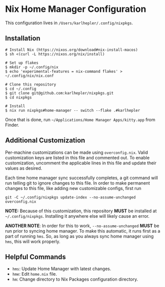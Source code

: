 # Nix Home Manager Configuration

This configuration lives in `/Users/karlhepler/.config/nixpkgs`.

## Installation

```
# Install Nix (https://nixos.org/download#nix-install-macos)
$ sh <(curl -L https://nixos.org/nix/install)

# Set up flakes
$ mkdir -p ~/.config/nix
$ echo 'experimental-features = nix-command flakes' > ~/.config/nix/nix.conf

# Clone this repository
$ cd ~/.config
$ git clone git@github.com:karlhepler/nixpkgs.git
$ cd nixpkgs

# Install
$ nix run nixpkgs#home-manager -- switch --flake .#karlhepler
```

Once that is done, run `~/Applications/Home Manager Apps/kitty.app` from Finder.

## Additional Customization

Per-machine customizations can be made using `overconfig.nix`. Valid
customization keys are listed in this file and commented out. To enable
customization, uncomment the applicable lines in this file and update their
values as desired.

Each time home manager sync successfully completes, a git command will run
telling git to ignore changes to this file. In order to make permanent changes
to this file, like adding new customizable configs, first run

```
git -C ~/.config/nixpkgs update-index --no-assume-unchanged overconfig.nix
```

**NOTE:** Because of this customization, this repository **MUST** be installed
at `~/.config/nixpkgs`. Installing it anywhere else will likely cause an error.

**ANOTHER NOTE**: In order for this to work, `--no-assume-unchanged` **MUST**
be run prior to syncing home manager. To make this automatic, it runs first as
a part of running `hms`. So, as long as you always sync home manager using
`hms`, this will work properly.


## Helpful Commands

- `hms`: Update Home Manager with latest changes.
- `hme`: Edit `home.nix` file.
- `hm`: Change directory to Nix Packages configuration directory.
